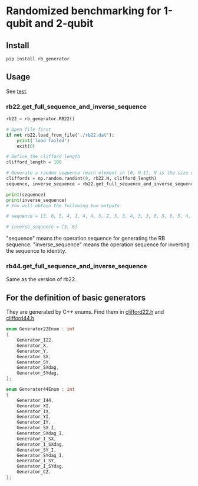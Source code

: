 # Randomized benchmarking for 1-qubit and 2-qubit 

## Install
```
pip install rb_generator
```

## Usage

See [test](test/test.py).

### rb22.get_full_sequence_and_inverse_sequence
```python
rb22 = rb_generator.RB22()

# Open file first
if not rb22.load_from_file('./rb22.dat'):
    print('load failed')
    exit(0)

# Define the clifford length
clifford_length = 100

# Generate a random sequence (each element in [0, N-1], N is the size of the clifford group)
cliffords = np.random.randint(0, rb22.N, clifford_length)
sequence, inverse_sequence = rb22.get_full_sequence_and_inverse_sequence(cliffords)

print(sequence)
print(inverse_sequence)
# You will obtain the following two outputs

# sequence = [3, 6, 5, 4, 1, 4, 4, 5, 2, 5, 3, 4, 3, 3, 6, 5, 6, 5, 4, 5, 1, 6, 3, 4, 5, 4, 4, 3, 5, 4, 3, 4, 5, 4, 6, 2, 3, 3, 4, 1, 4, 6, 5, 3, 3, 6, 3, 1, 6, 3, 6, 6, 5, 4, 3, 3, 4, 5, 4, 5, 5, 6, 4, 5, 0, 6, 5, 2, 5, 5, 4, 3, 6, 5, 2, 3, 5, 3, 6, 3, 4, 3, 4, 5, 3, 6, 6, 5, 3, 4, 5, 4, 3, 0, 3, 4, 3, 4, 2, 3, 2, 5, 1, 6, 4, 5, 6, 5, 3, 3, 6, 3, 5, 6, 5, 4, 5, 4, 3, 6, 3, 6, 5, 5, 4, 4, 5, 2, 2, 2, 1, 6, 6, 2, 3, 4, 3, 4, 5, 6, 6, 3, 6, 3, 4, 1, 4, 3, 6, 3, 0, 6, 5, 4, 5, 6, 3, 3, 4, 3, 4, 5, 6, 5, 6, 3, 2, 3, 6, 3, 0, 1, 6, 5, 6, 2, 3, 5, 4, 5, 6, 5, 6, 5]

# inverse_sequence = [5, 6]
```

"sequence" means the operation sequence for generating the RB sequence.
"inverse_sequence" means the operation sequence for inverting the sequence to identity.

### rb44.get_full_sequence_and_inverse_sequence
Same as the version of rb22.

## For the definition of basic generators
They are generated by C++ enums. Find them in [clifford22.h](RBGeneratorCpp/src/clifford22.h) and [clifford44.h](RBGeneratorCpp/src/clifford44.h)

```C++
enum Generator22Enum : int
{
    Generator_I22,
    Generator_X,
    Generator_Y,
    Generator_SX,
    Generator_SY,
    Generator_SXdag,
    Generator_SYdag,
};
```

```C++
enum Generator44Enum : int
{
    Generator_I44,
    Generator_XI,
    Generator_IX,
    Generator_YI,
    Generator_IY,
    Generator_SX_I,
    Generator_SXdag_I,
    Generator_I_SX,
    Generator_I_SXdag,
    Generator_SY_I,
    Generator_SYdag_I,
    Generator_I_SY,
    Generator_I_SYdag,
    Generator_CZ,
};
```
